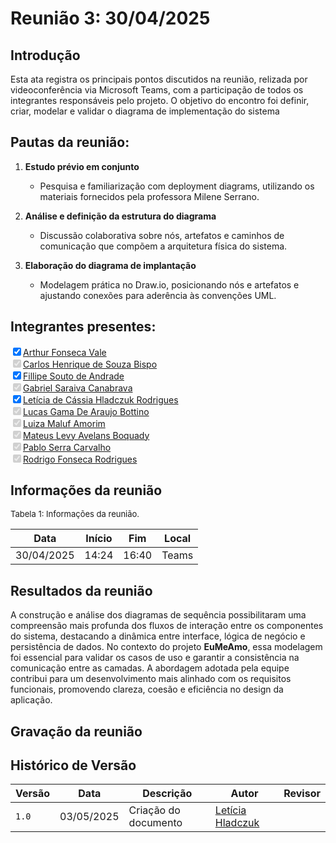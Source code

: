 
# Reunião 3: 30/04/2025

## Introdução
Esta ata registra os principais pontos discutidos na reunião, relizada por videoconferência via Microsoft Teams, com a participação de todos os integrantes responsáveis pelo projeto. O objetivo do encontro foi definir, criar, modelar e validar o diagrama de implementação do sistema

## Pautas da reunião:

1. **Estudo prévio em conjunto**

   * Pesquisa e familiarização com deployment diagrams, utilizando os materiais fornecidos pela professora Milene Serrano.
2. **Análise e definição da estrutura do diagrama**

   * Discussão colaborativa sobre nós, artefatos e caminhos de comunicação que compõem a arquitetura física do sistema.
3. **Elaboração do diagrama de implantação**

   * Modelagem prática no Draw\.io, posicionando nós e artefatos e ajustando conexões para aderência às convenções UML.


## Integrantes presentes:

<label><input type="checkbox" checked abled>[Arthur Fonseca Vale](https://github.com/arthurfonsecaa)</label><br>
<label><input type="checkbox" checked disabled>[Carlos Henrique de Souza Bispo](https://github.com/carlinn1)</label><br>
<label><input type="checkbox" checked abled>[Fillipe Souto de Andrade](https://github.com/fillipeb50)</label><br>
<label><input type="checkbox" checked disabled>[Gabriel Saraiva Canabrava](https://github.com/gabrielsarcan)</label><br>
<label><input type="checkbox" checked abled>[Letícia de Cássia Hladczuk Rodrigues](https://github.com/HladczukLe)</label><br>
<label><input type="checkbox" checked disabled>[Lucas Gama De Araujo Bottino](https://github.com/bottinolucas)</label><br>
<label><input type="checkbox" checked disabled>[Luiza Maluf Amorim](https://github.com/LuizaMaluf)</label><br>
<label><input type="checkbox" checked disabled>[Mateus Levy Avelans Boquady](https://github.com/mateus9levy)</label><br>
<label><input type="checkbox" checked disabled>[Pablo Serra Carvalho](https://github.com/Pabloserrapxx)</label><br>
<label><input type="checkbox" checked disabled>[Rodrigo Fonseca Rodrigues](https://github.com/rodfon3301)</label><br>


## Informações da reunião

<font size="2" >

<p > Tabela 1: Informações da reunião. </p>

</font>

| Data | Início | Fim | Local |
|:-:|:-:|:-:|:-:|
| 30/04/2025  | 14:24 | 16:40  | Teams |


## Resultados da reunião 
A construção e análise dos diagramas de sequência possibilitaram uma compreensão mais profunda dos fluxos de interação entre os componentes do sistema, destacando a dinâmica entre interface, lógica de negócio e persistência de dados. No contexto do projeto **EuMeAmo**, essa modelagem foi essencial para validar os casos de uso e garantir a consistência na comunicação entre as camadas. A abordagem adotada pela equipe contribui para um desenvolvimento mais alinhado com os requisitos funcionais, promovendo clareza, coesão e eficiência no design da aplicação.


## Gravação da reunião



## Histórico de Versão

| Versão | Data | Descrição | Autor | Revisor|
|--------|------|-----------|-------|--------|
|`1.0`| 03/05/2025 | Criação do documento| [Letícia Hladczuk](https://github.com/HladczukLe)| []() |


